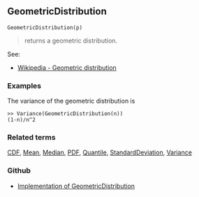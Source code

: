 ## GeometricDistribution

```
GeometricDistribution(p)
```

> returns a geometric distribution.
    
See:  
* [Wikipedia - Geometric distribution](https://en.wikipedia.org/wiki/Geometric_distribution)
 
 
### Examples

The variance of the geometric distribution is

```
>> Variance(GeometricDistribution(n)) 
(1-n)/n^2
```

### Related terms 
[CDF](CDF.md), [Mean](Mean.md), [Median](Median.md), [PDF](PDF.md), [Quantile](Quantile.md), [StandardDeviation](StandardDeviation.md), [Variance](Variance.md) 

### Github

* [Implementation of GeometricDistribution](https://github.com/axkr/symja_android_library/blob/master/symja_android_library/matheclipse-core/src/main/java/org/matheclipse/core/builtin/StatisticsFunctions.java#L2480) 
